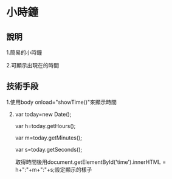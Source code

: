 # 小時鐘

## 說明
1.簡易的小時鐘

2.可顯示出現在的時間

## 技術手段
1.使用body onload="showTime()"來顯示時間
 
2.  var today=new Date();

    var h=today.getHours();
    
    var m=today.getMinutes();
    
    var s=today.getSeconds();
    
    取得時間後用document.getElementById('time').innerHTML = h+":"+m+":"+s;設定顯示的樣子
